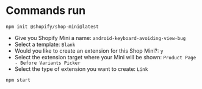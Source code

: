 # Commands run

`npm init @shopify/shop-mini@latest`
- Give you Shopify Mini a name: `android-keyboard-avoiding-view-bug`
- Select a template: `Blank`
- Would you like to create an extension for this Shop Mini?: `y`
- Select the extension target where your Mini will be shown: `Product Page - Before Variants Picker`
- Select the type of extension you want to create: `Link`

`npm start`
